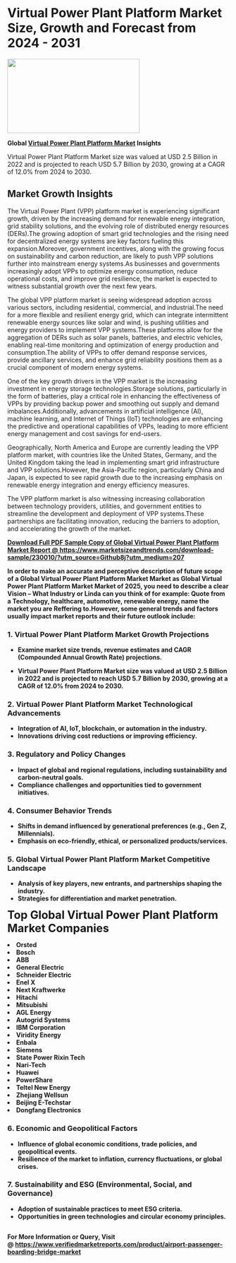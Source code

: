 <H1>Virtual Power Plant Platform Market Size, Growth and Forecast from 2024 - 2031</H1><img class="aligncenter size-medium wp-image-584254" src="https://thirdeyenews.in/wp-content/uploads/2024/09/Global-Market-Research-300x168.jpeg" alt="" width="300" height="168" /><p><strong>Global&nbsp;<a href="https://www.marketsizeandtrends.com/download-sample/230010/?utm_source=Github8j?utm_medium=207">Virtual Power Plant Platform Market</a> Insights</strong></p><p>Virtual Power Plant Platform Market size was valued at USD 2.5 Billion in 2022 and is projected to reach USD 5.7 Billion by 2030, growing at a CAGR of 12.0% from 2024 to 2030.</p><p><h2>Market Growth Insights</h2> <p>The Virtual Power Plant (VPP) platform market is experiencing significant growth, driven by the increasing demand for renewable energy integration, grid stability solutions, and the evolving role of distributed energy resources (DERs).The growing adoption of smart grid technologies and the rising need for decentralized energy systems are key factors fueling this expansion.Moreover, government incentives, along with the growing focus on sustainability and carbon reduction, are likely to push VPP solutions further into mainstream energy systems.As businesses and governments increasingly adopt VPPs to optimize energy consumption, reduce operational costs, and improve grid resilience, the market is expected to witness substantial growth over the next few years.</p> <p><strong><a href="download-link"></a></strong></p> <p>The global VPP platform market is seeing widespread adoption across various sectors, including residential, commercial, and industrial.The need for a more flexible and resilient energy grid, which can integrate intermittent renewable energy sources like solar and wind, is pushing utilities and energy providers to implement VPP systems.These platforms allow for the aggregation of DERs such as solar panels, batteries, and electric vehicles, enabling real-time monitoring and optimization of energy production and consumption.The ability of VPPs to offer demand response services, provide ancillary services, and enhance grid reliability positions them as a crucial component of modern energy systems.</p> <p>One of the key growth drivers in the VPP market is the increasing investment in energy storage technologies.Storage solutions, particularly in the form of batteries, play a critical role in enhancing the effectiveness of VPPs by providing backup power and smoothing out supply and demand imbalances.Additionally, advancements in artificial intelligence (AI), machine learning, and Internet of Things (IoT) technologies are enhancing the predictive and operational capabilities of VPPs, leading to more efficient energy management and cost savings for end-users.</p> <p>Geographically, North America and Europe are currently leading the VPP platform market, with countries like the United States, Germany, and the United Kingdom taking the lead in implementing smart grid infrastructure and VPP solutions.However, the Asia-Pacific region, particularly China and Japan, is expected to see rapid growth due to the increasing emphasis on renewable energy integration and energy efficiency measures.</p> <p>The VPP platform market is also witnessing increasing collaboration between technology providers, utilities, and government entities to streamline the development and deployment of VPP systems.These partnerships are facilitating innovation, reducing the barriers to adoption, and accelerating the growth of the market.</p> <p><strong><a href="more-info-link"></p><p><span class=""><strong>Download Full PDF Sample Copy of Global Virtual Power Plant Platform Market Report</strong> @ <a href="https://www.marketsizeandtrends.com/download-sample/230010/?utm_source=Github8j?utm_medium=207" target="_blank">https://www.marketsizeandtrends.com/download-sample/230010/?utm_source=Github8j?utm_medium=207</a></span></p><p>In order to make an accurate and perceptive description of future scope of a Global&nbsp;Virtual Power Plant Platform Market Market as Global&nbsp;Virtual Power Plant Platform Market Market of 2025, you need to describe a clear Vision &ndash; What Industry or Linda can you think of for example: Quote from a Technology, healthcare, automotive, renewable energy, name the market you are Reffering to.However, some general trends and factors usually impact market reports and their future outlook include:</p><h3>1.&nbsp;<strong>Virtual Power Plant Platform Market Growth Projections</strong></h3><ul><li>Examine market size trends, revenue estimates and CAGR (Compounded Annual Growth Rate) projections.</li><li><p>Virtual Power Plant Platform Market size was valued at USD 2.5 Billion in 2022 and is projected to reach USD 5.7 Billion by 2030, growing at a CAGR of 12.0% from 2024 to 2030.</p></li></ul><h3>2.&nbsp;<strong>Virtual Power Plant Platform Market Technological Advancements</strong></h3><ul><li>Integration of AI, IoT, blockchain, or automation in the industry.</li><li>Innovations driving cost reductions or improving efficiency.</li></ul><h3>3.&nbsp;<strong>Regulatory and Policy Changes</strong></h3><ul><li>Impact of global and regional regulations, including sustainability and carbon-neutral goals.</li><li>Compliance challenges and opportunities tied to government initiatives.</li></ul><h3>4.&nbsp;<strong>Consumer Behavior Trends</strong></h3><ul><li>Shifts in demand influenced by generational preferences (e.g., Gen Z, Millennials).</li><li>Emphasis on eco-friendly, ethical, or personalized products/services.</li></ul><h3>5.&nbsp;<strong>Global Virtual Power Plant Platform Market Competitive Landscape</strong></h3><ul><li>Analysis of key players, new entrants, and partnerships shaping the industry.</li><li>Strategies for differentiation and market penetration.</li></ul><p data-pm-slice="1 1 []"><span style="color: inherit; font-family: inherit; font-size: 25px;">Top Global Virtual Power Plant Platform Market Companies</span></p><div class="" data-test-id=""><p><li>Orsted</li><li> Bosch</li><li> ABB</li><li> General Electric</li><li> Schneider Electric</li><li> Enel X</li><li> Next Kraftwerke</li><li> Hitachi</li><li> Mitsubishi</li><li> AGL Energy</li><li> Autogrid Systems</li><li> IBM Corporation</li><li> Viridity Energy</li><li> Enbala</li><li> Siemens</li><li> State Power Rixin Tech</li><li> Nari-Tech</li><li> Huawei</li><li> PowerShare</li><li> Teltel New Energy</li><li> Zhejiang Wellsun</li><li> Beijing E-Techstar</li><li> Dongfang Electronics</li></p></div><h3>6.&nbsp;<strong>Economic and Geopolitical Factors</strong></h3><ul><li>Influence of global economic conditions, trade policies, and geopolitical events.</li><li>Resilience of the market to inflation, currency fluctuations, or global crises.</li></ul><h3>7.&nbsp;<strong>Sustainability and ESG (Environmental, Social, and Governance)</strong></h3><ul><li>Adoption of sustainable practices to meet ESG criteria.</li><li>Opportunities in green technologies and circular economy principles.</li></ul><h2><strong style="font-size: 14px;">For More Information or Query, Visit @&nbsp;</strong><a style="background-color: #ffffff; font-size: 14px;" href="https://www.marketsizeandtrends.com/report/virtual-power-plant-platform-market/" target="_blank">https://www.verifiedmarketreports.com/product/airport-passenger-boarding-bridge-market</a></h2>